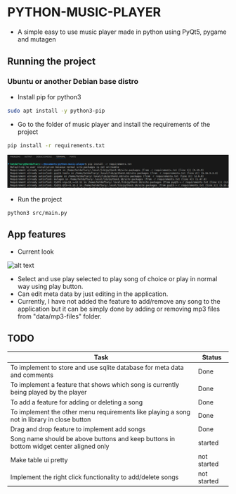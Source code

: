 # PYTHON-MUSIC-PLAYER

* A simple easy to use music player made in python using PyQt5, pygame and mutagen


## Running the project

### Ubuntu or another Debian base distro 

* Install pip for python3

```bash
sudo apt install -y python3-pip
```

* Go to the folder of music player and install the requirements of the project

```bash
pip install -r requirements.txt
```

![Installing requirements through pip](data/images/installing-requirements.png)

* Run the project 

```
python3 src/main.py
```

## App features 

* Current look

![alt text](image.png)

* Select and use play selected to play song of choice or play in normal way using play button.
* Can edit meta data by just editing in the application.
* Currently, I have not added the feature to add/remove any song to the application but it can be simply done by adding or removing mp3 files from "data/mp3-files" folder.

## TODO 

| Task | Status |
|------|--------|
| To implement to store and use sqlite database for meta data and comments | Done |
| To implement a feature that shows which song is currently being played by the player | Done |
| To add a feature for adding or deleting a song | Done |
| To implement the other menu requirements like playing a song not in library in close button | Done |
| Drag and drop feature to implement add songs | Done |
| Song name should be above buttons and keep buttons in bottom widget center aligned only | started |
| Make table ui pretty | not started |
| Implement the right click functionality to add/delete songs | not started |